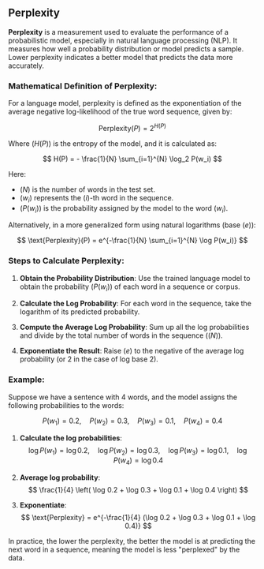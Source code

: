 Perplexity
----
**Perplexity** is a measurement used to evaluate the performance of a probabilistic model, especially in natural language processing (NLP). It measures how well a probability distribution or model predicts a sample. Lower perplexity indicates a better model that predicts the data more accurately.

### Mathematical Definition of Perplexity:

For a language model, perplexity is defined as the exponentiation of the average negative log-likelihood of the true word sequence, given by:

$$
\text{Perplexity}(P) = 2^{H(P)}
$$

Where $(H(P))$ is the entropy of the model, and it is calculated as:

$$
H(P) = - \frac{1}{N} \sum_{i=1}^{N} \log_2 P(w_i)
$$

Here:
- $(N)$ is the number of words in the test set.
- $(w_i)$ represents the $(i)$-th word in the sequence.
- $(P(w_i))$ is the probability assigned by the model to the word $(w_i)$.

Alternatively, in a more generalized form using natural logarithms (base $(e)$):

$$
\text{Perplexity}(P) = e^{-\frac{1}{N} \sum_{i=1}^{N} \log P(w_i)}
$$

### Steps to Calculate Perplexity:
1. **Obtain the Probability Distribution**: Use the trained language model to obtain the probability $(P(w_i))$ of each word in a sequence or corpus.
   
2. **Calculate the Log Probability**: For each word in the sequence, take the logarithm of its predicted probability.

3. **Compute the Average Log Probability**: Sum up all the log probabilities and divide by the total number of words in the sequence ($(N)$).

4. **Exponentiate the Result**: Raise $(e)$ to the negative of the average log probability (or 2 in the case of log base 2).

### Example:

Suppose we have a sentence with 4 words, and the model assigns the following probabilities to the words:

$$
P(w_1) = 0.2, \quad P(w_2) = 0.3, \quad P(w_3) = 0.1, \quad P(w_4) = 0.4
$$

1. **Calculate the log probabilities**:
   $$
   \log P(w_1) = \log 0.2, \quad \log P(w_2) = \log 0.3, \quad \log P(w_3) = \log 0.1, \quad \log P(w_4) = \log 0.4
   $$
   
2. **Average log probability**:
   $$
   \frac{1}{4} \left( \log 0.2 + \log 0.3 + \log 0.1 + \log 0.4 \right)
   $$
   
3. **Exponentiate**:
   $$
   \text{Perplexity} = e^{-\frac{1}{4} (\log 0.2 + \log 0.3 + \log 0.1 + \log 0.4)}
   $$

In practice, the lower the perplexity, the better the model is at predicting the next word in a sequence, meaning the model is less "perplexed" by the data.
